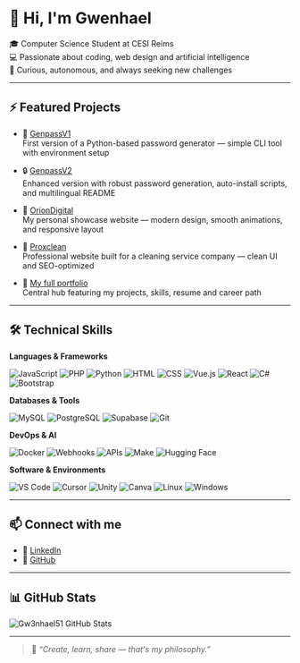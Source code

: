 # 👋 Hi, I'm Gwenhael

🎓 Computer Science Student at CESI Reims  
💻 Passionate about coding, web design and artificial intelligence  
🚀 Curious, autonomous, and always seeking new challenges

---

## ⚡ Featured Projects

- 🔐 [GenpassV1](https://github.com/Gw3nhael51/GenpassV1)  
  First version of a Python-based password generator — simple CLI tool with environment setup

- 🔒 [GenpassV2](https://github.com/Gw3nhael51/GenpassV2)  
  Enhanced version with robust password generation, auto-install scripts, and multilingual README

- 🤖 [OrionDigital](https://oriondigital.tech)  
  My personal showcase website — modern design, smooth animations, and responsive layout

- 🧼 [Proxclean](https://proxclean.fr)  
  Professional website built for a cleaning service company — clean UI and SEO-optimized

- 🎨 [My full portfolio](https://myportfolio-by-swennsco.online)  
  Central hub featuring my projects, skills, resume and career path

---

## 🛠️ Technical Skills

**Languages & Frameworks**  

![JavaScript](https://img.shields.io/badge/JavaScript-F7DF1E?logo=javascript&logoColor=black)
![PHP](https://img.shields.io/badge/PHP-777BB4?logo=php&logoColor=white)
![Python](https://img.shields.io/badge/Python-3776AB?logo=python&logoColor=white)
![HTML](https://img.shields.io/badge/HTML5-E34F26?logo=html5&logoColor=white)
![CSS](https://img.shields.io/badge/CSS3-1572B6?logo=css3&logoColor=white)
![Vue.js](https://img.shields.io/badge/Vue.js-35495E?logo=vue.js&logoColor=4FC08D)
![React](https://img.shields.io/badge/React-20232A?logo=react&logoColor=61DAFB)
![C#](https://img.shields.io/badge/C%23-239120?logo=csharp&logoColor=white)
![Bootstrap](https://img.shields.io/badge/Bootstrap-563D7C?logo=bootstrap&logoColor=white)

**Databases & Tools**  

![MySQL](https://img.shields.io/badge/MySQL-4479A1?logo=mysql&logoColor=white)
![PostgreSQL](https://img.shields.io/badge/PostgreSQL-336791?logo=postgresql&logoColor=white)
![Supabase](https://img.shields.io/badge/Supabase-3ECF8E?logo=supabase&logoColor=white)
![Git](https://img.shields.io/badge/Git-F05032?logo=git&logoColor=white)

**DevOps & AI**  

![Docker](https://img.shields.io/badge/Docker-2496ED?logo=docker&logoColor=white)
![Webhooks](https://img.shields.io/badge/Webhooks-000000?logo=webhooks&logoColor=white)
![APIs](https://img.shields.io/badge/API-0052CC?logo=graphql&logoColor=white)
![Make](https://img.shields.io/badge/Make-000000?logo=make&logoColor=white)
![Hugging Face](https://img.shields.io/badge/HuggingFace-FCC624?logo=huggingface&logoColor=black)

**Software & Environments**  

![VS Code](https://img.shields.io/badge/VS_Code-007ACC?logo=visual-studio-code&logoColor=white)
![Cursor](https://img.shields.io/badge/Cursor-000000?logo=cursor&logoColor=white)
![Unity](https://img.shields.io/badge/Unity-000000?logo=unity&logoColor=white)
![Canva](https://img.shields.io/badge/Canva-00C4CC?logo=canva&logoColor=white)
![Linux](https://img.shields.io/badge/Linux-FCC624?logo=linux&logoColor=black)
![Windows](https://img.shields.io/badge/Windows-0078D6?logo=windows&logoColor=white)

---

## 📫 Connect with me

- 🔗 [LinkedIn](https://www.linkedin.com/in/gwenhael-le-thiec)  
- 🧠 [GitHub](https://github.com/Gw3nhael51)

---

## 📊 GitHub Stats

![Gw3nhael51 GitHub Stats](https://github-readme-stats.vercel.app/api?username=Gw3nhael51&show_icons=true&theme=tokyonight)

---

> 🧠 *“Create, learn, share — that's my philosophy.”*
